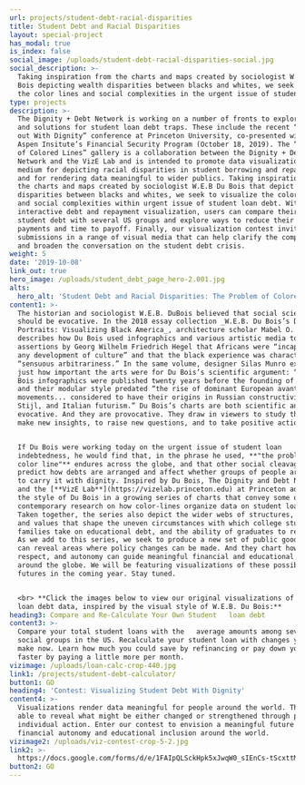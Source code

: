 ```yaml
---
url: projects/student-debt-racial-disparities
title: Student Debt and Racial Disparities
layout: special-project
has_modal: true
is_index: false
social_image: /uploads/student-debt-racial-disparities-social.jpg
social_description: >-
  Taking inspiration from the charts and maps created by sociologist W.E.B Du
  Bois depicting wealth disparities between blacks and whites, we seek to chart
  the color lines and social complexities in the urgent issue of student debt.
type: projects
description: >-
  The Dignity + Debt Network is working on a number of fronts to explore issues
  and solutions for student loan debt traps. These include the recent “Digging
  out With Dignity” conference at Princeton University, co-presented with the
  Aspen Insitute’s Financial Security Program (October 18, 2019). The “Problem
  of Colored Lines” gallery is a collaboration between the Dignity + Debt
  Network and the VizE Lab and is intended to promote data visualization as a
  medium for depicting racial disparities in student borrowing and repayment,
  and for rendering data meaningful to wider publics. Taking inspiration from
  the charts and maps created by sociologist W.E.B Du Bois that depict wealth
  disparities between blacks and whites, we seek to visualize the color lines
  and social complexities within urgent issue of student loan debt. With our
  interactive debt and repayment visualization, users can compare their own
  student debt with several US groups and explore ways to reduce their total
  payments and time to payoff. Finally, our visualization contest invites
  submissions in a range of visual media that can help clarify the complexities
  and broaden the conversation on the student debt crisis.  
weight: 5
date: '2019-10-08'
link_out: true
hero_image: /uploads/student_debt_page_hero-2.001.jpg
alts:
  hero_alt: 'Student Debt and Racial Disparities: The Problem of Colored Lines'
content1: >-
  The historian and sociologist W.E.B. DuBois believed that social science data
  should be evocative. In the 2018 essay collection _W.E.B. Du Bois’s Data
  Portraits: Visualizing Black America_, architecture scholar Mabel O. Wilson
  describes how Du Bois used infographics and various artistic media to counter
  assertions by Georg Wilhelm Friedrich Hegel that Africans were “incapable of
  any development of culture” and that the black experience was characterized by
  “sensuous arbitrariness.” In the same volume, designer Silas Munro explains
  just how important the arts were for Du Bois’s scientific argument: “The Du
  Bois infographics were published twenty years before the founding of Bauhaus,”
  and their modular style predated “the rise of dominant European avant-garde
  movements... considered to have their origins in Russian constructivism, De
  Stijl, and Italian futurism.” Du Bois’s charts are both scientific and
  evocative. And they are provocative. They draw in viewers to study them, to
  make new insights, to raise new questions, and to take positive action.


  If Du Bois were working today on the urgent issue of student loan
  indebtedness, he would find that, in the phrase he used, **"the problem of the
  color line"** endures across the globe, and that other social cleavages help
  predict how debts are arranged and affect whether groups of people are allowed
  to carry it with dignity. Inspired by Du Bois, The Dignity and Debt Network
  and the [**VizE Lab**](https://vizelab.princeton.edu) at Princeton adopting
  the style of Du Bois in a growing series of charts that convey some of the
  contemporary research on how color-lines organize data on student loan debt.
  Taken together, the series also depict the wider webs of structures, meanings,
  and values that shape the uneven circumstances with which college students and
  families take on educational debt, and the ability of graduates to repay them.
  As we add to this series, we seek to produce a new set of public goods that
  can reveal areas where policy changes can be made. And they chart how dignity,
  respect, and autonomy can guide meaningful financial and educational inclusion
  around the globe. We will be featuring visualizations of these possible
  futures in the coming year. Stay tuned.


  <br> **Click the images below to view our original visualizations of student
  loan debt data, inspired by the visual style of W.E.B. Du Bois:**
heading3: Compare and Re-Calculate Your Own Student   loan debt
content3: >-
  Compare your total student loans with the   average amounts among several
  social groups in the US. Recalculate your student loan with changes you can
  make now. Learn how much you could save by refinancing or pay down your loan
  faster by paying a little more per month. 
vizimage: /uploads/loan-calc-crop-440.jpg
link1: /projects/student-debt-calculator/
button1: GO
heading4: 'Contest: Visualizing Student Debt With Dignity'
content4: >-
  Visualizations render data meaningful for people around the world. They are
  able to reveal what might be either changed or strengthened through policy and
  individual action. Enter our contest to envision a meaningful future of
  financial autonomy and educational inclusion around the world. 
vizimage2: /uploads/viz-contest-crop-5-2.jpg
link2: >-
  https://docs.google.com/forms/d/e/1FAIpQLSckHpk5xJwqW0_sIEnCs-tScxttMV5WVqGjP0Ws8bD0x_LZHA/viewform
button2: GO
---
```


